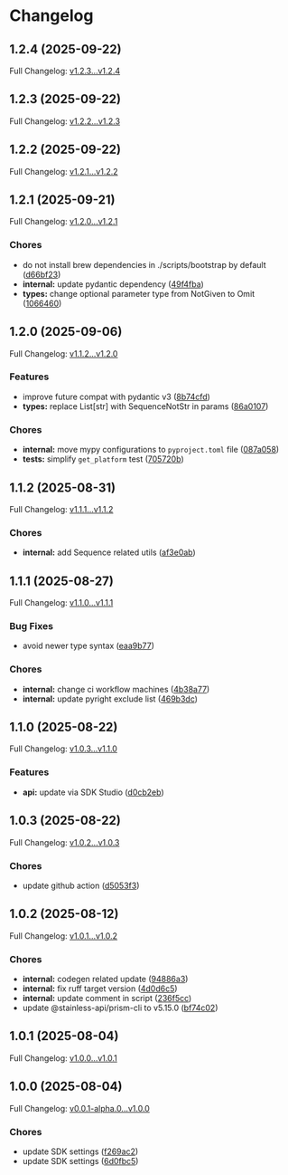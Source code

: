 # Changelog

## 1.2.4 (2025-09-22)

Full Changelog: [v1.2.3...v1.2.4](https://github.com/prosights/recreate-sdk-python/compare/v1.2.3...v1.2.4)

## 1.2.3 (2025-09-22)

Full Changelog: [v1.2.2...v1.2.3](https://github.com/prosights/recreate-sdk-python/compare/v1.2.2...v1.2.3)

## 1.2.2 (2025-09-22)

Full Changelog: [v1.2.1...v1.2.2](https://github.com/prosights/recreate-sdk-python/compare/v1.2.1...v1.2.2)

## 1.2.1 (2025-09-21)

Full Changelog: [v1.2.0...v1.2.1](https://github.com/prosights/recreate-sdk-python/compare/v1.2.0...v1.2.1)

### Chores

* do not install brew dependencies in ./scripts/bootstrap by default ([d66bf23](https://github.com/prosights/recreate-sdk-python/commit/d66bf236afbcf1d7c066b96b1f08e002d606ffdc))
* **internal:** update pydantic dependency ([49f4fba](https://github.com/prosights/recreate-sdk-python/commit/49f4fba6cb93b0f596718e5811e1d09ed7c76c6b))
* **types:** change optional parameter type from NotGiven to Omit ([1066460](https://github.com/prosights/recreate-sdk-python/commit/10664605454501c4cff9a89e4c8e7f10fe2341ae))

## 1.2.0 (2025-09-06)

Full Changelog: [v1.1.2...v1.2.0](https://github.com/prosights/recreate-sdk-python/compare/v1.1.2...v1.2.0)

### Features

* improve future compat with pydantic v3 ([8b74cfd](https://github.com/prosights/recreate-sdk-python/commit/8b74cfd86bade6ba32dc9a8e1edf893128766eee))
* **types:** replace List[str] with SequenceNotStr in params ([86a0107](https://github.com/prosights/recreate-sdk-python/commit/86a01073e6aaaad91f74795ea6bc6236889e7849))


### Chores

* **internal:** move mypy configurations to `pyproject.toml` file ([087a058](https://github.com/prosights/recreate-sdk-python/commit/087a058d94d4a0ff9df2c8cca94ba2066e5416dc))
* **tests:** simplify `get_platform` test ([705720b](https://github.com/prosights/recreate-sdk-python/commit/705720b69f21415f281fe34a6e7ea6e26480a3ad))

## 1.1.2 (2025-08-31)

Full Changelog: [v1.1.1...v1.1.2](https://github.com/prosights/recreate-sdk-python/compare/v1.1.1...v1.1.2)

### Chores

* **internal:** add Sequence related utils ([af3e0ab](https://github.com/prosights/recreate-sdk-python/commit/af3e0ab2f452b6ef99e7ad6e2d4691452c9baf21))

## 1.1.1 (2025-08-27)

Full Changelog: [v1.1.0...v1.1.1](https://github.com/prosights/recreate-sdk-python/compare/v1.1.0...v1.1.1)

### Bug Fixes

* avoid newer type syntax ([eaa9b77](https://github.com/prosights/recreate-sdk-python/commit/eaa9b777802960723f6d1780d14a05715eb9e37f))


### Chores

* **internal:** change ci workflow machines ([4b38a77](https://github.com/prosights/recreate-sdk-python/commit/4b38a7705ebe7a1222b6d6d8b06ce8a4292d7ffa))
* **internal:** update pyright exclude list ([469b3dc](https://github.com/prosights/recreate-sdk-python/commit/469b3dc828342fb937a0201ae000056bdc251954))

## 1.1.0 (2025-08-22)

Full Changelog: [v1.0.3...v1.1.0](https://github.com/prosights/recreate-sdk-python/compare/v1.0.3...v1.1.0)

### Features

* **api:** update via SDK Studio ([d0cb2eb](https://github.com/prosights/recreate-sdk-python/commit/d0cb2eb84adccb52ff60ac877e41df41afe38181))

## 1.0.3 (2025-08-22)

Full Changelog: [v1.0.2...v1.0.3](https://github.com/prosights/recreate-sdk-python/compare/v1.0.2...v1.0.3)

### Chores

* update github action ([d5053f3](https://github.com/prosights/recreate-sdk-python/commit/d5053f35ba955a7e25d25bd5d2cf32b51888671c))

## 1.0.2 (2025-08-12)

Full Changelog: [v1.0.1...v1.0.2](https://github.com/prosights/recreate-sdk-python/compare/v1.0.1...v1.0.2)

### Chores

* **internal:** codegen related update ([94886a3](https://github.com/prosights/recreate-sdk-python/commit/94886a364df2a5a2e0b7ee946b13687d40c52297))
* **internal:** fix ruff target version ([4d0d6c5](https://github.com/prosights/recreate-sdk-python/commit/4d0d6c59c1263dfc9878d04749b5f5ec5dd73cd8))
* **internal:** update comment in script ([236f5cc](https://github.com/prosights/recreate-sdk-python/commit/236f5cc265a0b8a7849933f4dff0c27575c24e41))
* update @stainless-api/prism-cli to v5.15.0 ([bf74c02](https://github.com/prosights/recreate-sdk-python/commit/bf74c023539d4e6337938f011c798d0dee37b573))

## 1.0.1 (2025-08-04)

Full Changelog: [v1.0.0...v1.0.1](https://github.com/prosights/recreate-sdk-python/compare/v1.0.0...v1.0.1)

## 1.0.0 (2025-08-04)

Full Changelog: [v0.0.1-alpha.0...v1.0.0](https://github.com/prosights/recreate-sdk-python/compare/v0.0.1-alpha.0...v1.0.0)

### Chores

* update SDK settings ([f269ac2](https://github.com/prosights/recreate-sdk-python/commit/f269ac257cb9f7aa9a34781b81ba88086f5ff6df))
* update SDK settings ([6d0fbc5](https://github.com/prosights/recreate-sdk-python/commit/6d0fbc591c628d3384fb93089e1092002af86f1f))
